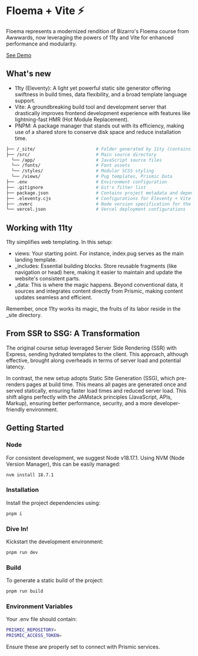 # Floema + Vite ⚡

Floema represents a modernized rendition of Bizarro's Floema course from Awwwards, now leveraging the powers of 11ty and Vite for enhanced performance and modularity.

[See Demo](https://floema-vite.vercel.app/)

## What's new

- 11ty (Eleventy): A light yet powerful static site generator offering swiftness in build times, data flexibility, and a broad template language support.
- Vite: A groundbreaking build tool and development server that drastically improves frontend development experience with features like lightning-fast HMR (Hot Module Replacement).
- PNPM: A package manager that stands out with its efficiency, making use of a shared store to conserve disk space and reduce installation time.

```sh
├── /_site/                       # Folder generated by 11ty (contains the final build)
├── /src/                         # Main source directory
  └── /app/                       # JavaScript source files
  └── /fonts/                     # Font assets
  └── /styles/                    # Modular SCSS styling
  └── /views/                     # Pug templates, Prismic Data
├── .env                          # Environment configuration
├── .gitignore                    # Git's filter list
├── package.json                  # Contains project metadata and dependencies
├── .eleventy.cjs                 # Configurations for Eleventy + Vite synergy
├── .nvmrc                        # Node version specification for the project
└── vercel.json                   # Vercel deployment configurations
```

## Working with 11ty

11ty simplifies web templating. In this setup:

- views: Your starting point. For instance, index.pug serves as the main landing template.
- \_includes: Essential building blocks. Store reusable fragments (like navigation or head) here, making it easier to maintain and update the website's consistent parts.
- \_data: This is where the magic happens. Beyond conventional data, it sources and integrates content directly from Prismic, making content updates seamless and efficient.

Remember, once 11ty works its magic, the fruits of its labor reside in the \_site directory.

## From SSR to SSG: A Transformation

The original course setup leveraged Server Side Rendering (SSR) with Express, sending hydrated templates to the client. This approach, although effective, brought along overheads in terms of server load and potential latency.

In contrast, the new setup adopts Static Site Generation (SSG), which pre-renders pages at build time. This means all pages are generated once and served statically, ensuring faster load times and reduced server load. This shift aligns perfectly with the JAMstack principles (JavaScript, APIs, Markup), ensuring better performance, security, and a more developer-friendly environment.

## Getting Started

### Node

For consistent development, we suggest Node v18.17.1. Using NVM (Node Version Manager), this can be easily managed:

```sh
nvm install 18.7.1
```

### Installation

Install the project dependencies using:

```sh
pnpm i
```

### Dive In!

Kickstart the development environment:

```sh
pnpm run dev
```

### Build

To generate a static build of the project:

```sh
pnpm run build
```

### Environment Variables

Your .env file should contain:

```sh
PRISMIC_REPOSITORY=
PRISMIC_ACCESS_TOKEN=
```

Ensure these are properly set to connect with Prismic services.
